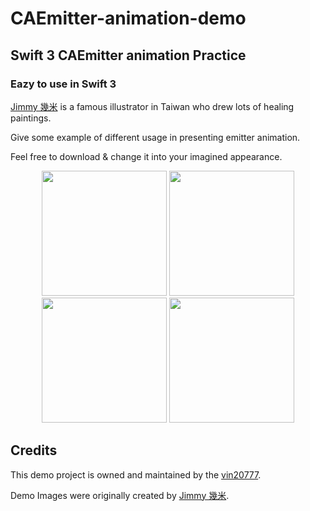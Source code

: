 # CAEmitter-animation-demo
## Swift 3 CAEmitter animation Practice

### Eazy to use in Swift 3

[Jimmy 幾米](https://zh.wikipedia.org/wiki/%E5%B9%BE%E7%B1%B3) is a famous illustrator in Taiwan who drew lots of healing paintings.

Give some example of different usage in presenting emitter animation.

Feel free to download & change it into your imagined appearance.

<p align="middle" >
  <img src="https://user-images.githubusercontent.com/31400661/30370036-ea4b386c-98a8-11e7-86d5-d0bb36e4604a.gif" width="200">
  <img src="https://user-images.githubusercontent.com/31400661/30370058-fc3c96f6-98a8-11e7-9701-a856d6e9fc6e.gif" width="200">
  <img src="https://user-images.githubusercontent.com/31400661/30370060-fe924c3e-98a8-11e7-8044-cb406fc60d68.gif" width="200">
  <img src="https://user-images.githubusercontent.com/31400661/30370062-000aa5a2-98a9-11e7-86d0-d3f8949c07fd.gif" width="200">
</p>

## Credits

This demo project is owned and maintained by the <a href="mailto:vin20777@gmail.com">vin20777</a>.

Demo Images were originally created by [Jimmy 幾米](https://zh.wikipedia.org/wiki/%E5%B9%BE%E7%B1%B3).
